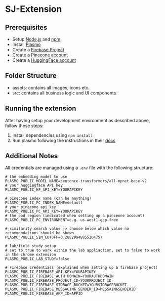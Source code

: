 # SJ-Extension

## Prerequisites

- Setup [Node.js](https://nodejs.org/de) and [npm](https://www.npmjs.com/)
- Install [Plasmo](https://www.plasmo.com/)
- Create a [Firebase Project](https://firebase.google.com/docs/web/setup)
- Create a [Pinecone account](https://www.pinecone.io/)
- Create a [HuggingFace account](https://huggingface.co/)

## Folder Structure

- assets: contains all images, icons etc.
- src: contains all business logic and UI components

## Running the extension

After having setup your development environment as described above, follow these steps:

1. Install dependencies using `npm install`
2. Run plasmo following the instructions in their [docs](https://docs.plasmo.com/framework)

## Additional Notes

All credentials are managed using a `.env` file with the following structure:

```
# the embedding model to use
PLASMO_PUBLIC_MODEL_NAME=sentence-transformers/all-mpnet-base-v2
# your huggingface API key
PLASMO_PUBLIC_HF_API_KEY=YOURAPIKEY

# pinecone index name (can be anything)
PLASMO_PUBLIC_PC_INDEX_NAME=default
# your pinecone api key
PLASMO_PUBLIC_PC_API_KEY=YOURAPIKEY
# the pod region (indicated when setting up a pinceone account)
PLASMO_PUBLIC_PC_ENVIRONMENT=e.g. us-west1-gcp-free

# similarity search value -> choose below which value no recommendations should be shown
PLASMO_PUBLIC_SIM_CUTOFF=0.28829948855204757

# lab/field study setup
# set to true to work within the lab appliaction, set to false to work in the chrome extension
PLASMO_PUBLIC_LAB_STUDY=false

# Firebase credentials (explained when setting up a firebase project)
PLASMO_PUBLIC_FIREBASE_API_KEY=YOURAPIKEY
PLASMO_PUBLIC_FIREBASE_AUTH_DOMAIN=YOURAUTHDOMAIN
PLASMO_PUBLIC_FIREBASE_PROJECT_ID=YOURPROJECT ID
PLASMO_PUBLIC_FIREBASE_STORAGE_BUCKET=YOURSTORAGEBUCKET
PLASMO_PUBLIC_FIREBASE_MESSAGING_SENDER_ID=MESSAINGSENDERID
PLASMO_PUBLIC_FIREBASE_APP_ID=APPID
```
